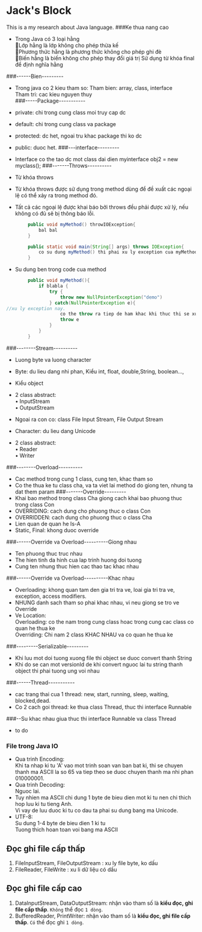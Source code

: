 # Jack's Block
This is a my research about Java language.
###Ke thua nang cao

- Trong Java có 3 loại hằng  
Lớp hằng là lớp không cho phép thừa kế  
Phương thức hằng là phương thức không cho phép
ghi đè  
Biến hằng là biến không cho phép thay đổi giá trị
Sử dụng từ khóa final để định nghĩa hằng  

###------Bien---------
- Trong java co 2 kieu tham so:
Tham bien: array, class, interface  
Tham tri: cac kieu nguyen thuy  
###-----Package-----------
- private: chi trong cung class moi truy cap dc
- default: chi trong cung class va package
- protected: dc het, ngoai tru khac package thi ko dc
- public: duoc het.
###---interface---------
- Interface co the tao dc mot class dai dien
myinterface obj2 = new myclass();
###-------Throws----------
- Từ khóa throws
- Từ khóa throws được sử dụng trong method dùng để
đề xuất các ngoại lệ có thể xảy ra trong method đó.

- Tất cả các ngoại lệ được khai báo bởi throws đều phải
được xử lý, nếu không có đủ sẽ bị thông báo lỗi.

```java
        public void myMethod() throwIOException{
            bal bal
        }
```

```java
        public static void main(String[] args) throws IOException{
            co su dung myMethod() thi phai xu ly exception cua myMethod throw ra.
        }
```

- Su dung ben trong code cua method
```java
        public void myMethod(){
            if blabla {
                try {
                    throw new NullPointerException("demo")
                } catch(NullPointerException e){
//xu ly exception nay.
                    co the throw ra tiep de ham khac khi thuc thi se xu li tiep bang lenh ben duoi
                    throw e
                }
            }
        }
```

###--------Stream----------
- Luong byte va luong character
- Byte: du lieu dang nhi phan, Kiểu int, float, double,String, boolean...,   
- Kiểu object
- 2 class abstract:  
• InputStream  
• OutputStream  
- Ngoai ra con co: class
File Input Stream,
File Output Stream

- Character: du lieu dang Unicode
- 2 class abstract:  
• Reader  
• Writer

###--------Overload----------
- Cac method trong cung 1 class, cung ten, khac tham so
- Co the thua ke tu class cha, va ta viet lai method do giong ten, nhung ta dat them param
###-------Override---------
- Khai bao method trong class Cha  giong cach khai bao phuong thuc trong class Con
- OVERRIDING: cach dung cho phuong thuc o class Con
- OVERRIDDEN: cach dung cho phuong thuc o class Cha
- Lien quan de quan he Is-A
- Static, Final: khong duoc override

###------Override va Overload----------Giong nhau
- Ten phuong thuc truc nhau
- The hien tinh da hinh cua lap trinh huong doi tuong
- Cung ten nhung thuc hien cac thao tac khac nhau

###------Override va Overload----------Khac nhau
- Overloading: khong quan tam den gia tri tra ve, loai gia tri tra ve, exception, access modifiers.
- NHUNG danh sach tham so phai khac nhau, vi neu giong se tro ve Override
- Ve Location:  
Overloading: co the nam trong cung class hoac trong cung cac class co quan he thua ke  
Overriding: Chi nam 2 class KHAC NHAU va co quan he thua ke

###---------Serializable---------
- Khi luu mot doi tuong xuong file thi object se duoc convert thanh String
- Khi do se can mot versionId de khi convert nguoc lai tu string thanh object thi phai tuong ung voi nhau

###------Thread-----------
- cac trang thai cua 1 thread: new, start, running, sleep, waiting, blocked,dead.
- Co 2 cach goi thread: ke thua class Thread, thuc thi interface Runnable

###--Su khac nhau giua thuc thi interface Runnable va class Thread
- to do
### File trong Java IO  
- Qua trinh Encoding:  
Khi ta nhap ki tu 'A' vao mot trinh soan van ban bat ki, thi se chuyen thanh ma ASCII la so 65
va tiep theo se duoc chuyen thanh ma nhi phan 010000001.  
- Qua trinh Decoding:  
Nguoc lai.  
- Tuy nhien ma ASCII chi dung 1 byte de bieu dien mot ki tu nen chi thich hop luu ki tu tieng Anh.  
Vi vay de luu duoc ki tu co dau ta phai su dung bang ma Unicode.  
- UTF-8:  
Su dung 1-4 byte de bieu dien 1 ki tu  
Tuong thich hoan toan voi bang ma ASCII  

Đọc ghi file cấp thấp 
--
1. FileInputStream, FileOutputStream : xu ly file byte, ko dấu 
2. FileReader, FileWrite : xu li dữ liệu có dấu

Đọc ghi file cấp cao
--
1. DataInputStream, DataOutputStream: nhận vào tham số là **kiểu đọc, ghi file cấp thấp**. ``Không`` thể đọc ``1 dòng``.
2. BufferedReader, PrintWriter: nhận vào tham số là **kiểu đọc, ghi file cấp thấp**. ``Có`` thể đọc ghi ``1 dòng``.  
 